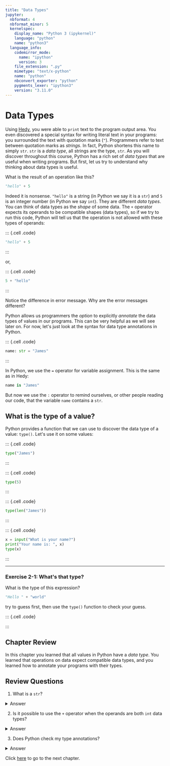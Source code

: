 ```yaml
---
title: "Data Types"
jupyter:
  nbformat: 4
  nbformat_minor: 5
  kernelspec:
    display_name: "Python 3 (ipykernel)"
    language: "python"
    name: "python3"
  language_info:
    codemirror_mode:
      name: "ipython"
      version: 3
    file_extension: ".py"
    mimetype: "text/x-python"
    name: "python"
    nbconvert_exporter: "python"
    pygments_lexer: "ipython3"
    version: "3.11.0"
---
```


# Data Types

Using [Hedy](https://hedy.org), you were able to `print` text to the program output area.
You even discovered a special syntax for writing literal text in your programs: you
surrounded the text with quotation marks (`"`). Programmers refer to text between quotation
marks as _strings_. In fact, Python shortens this name to simply `str`. `str` is a  _data type_,
all strings are the type, `str`. As you will discover throughout this course, Python has
a rich set of _data types_ that are useful when writing programs. But first, let us try to
understand why thinking about data types is useful.

What is the result of an operation like this?

```python
"hello" + 5
```

Indeed it is nonsense. `"hello"` is a string (in Python we say it is a `str`) and `5` is an
integer number (in Python we say `int`). They are different _data types_. You can think of
data types as the _shape_ of some data. The `+` operator expects its operands to be
compatible shapes (data types), so if we try to run this code, Python will tell us that
the operation is not allowed with these types of operands:

::: {.cell .code}
```python
"hello" + 5
```
:::

or,

::: {.cell .code}
```python
5 + "hello"
```
:::

Notice the difference in error message. Why are the error messages different?

Python allows us programmers the _option_ to explicitly _annotate_ the data types of
values in our programs. This can be very helpful as we will see later on. For now,
let's just look at the syntax for data type annotations in Python.

::: {.cell .code}
```python
name: str = "James"
```
:::

In Python, we use the `=` operator for variable assignment. This is the same as in Hedy:
```python
name is "James"
```
But now we use the `:` operator to remind ourselves, or other people reading our code,
that the variable `name` contains a `str`.

## What is the type of a value?

Python provides a function that we can use to discover the data type of a value: `type()`.
Let's use it on some values:

::: {.cell .code}
```python
type("James")
```
:::

::: {.cell .code}
```python
type(5)
```
:::

::: {.cell .code}
```python
type(len("James"))
```
:::

::: {.cell .code}
```python
x = input("What is your name?")
print("Your name is: ", x)
type(x)
```
:::

---

### Exercise 2-1: What's that type?

What is the type of this expression?

```python
"Hello " + "world"
```

try to guess first, then use the `type()` function to check your guess.

::: {.cell .code}

:::

## Chapter Review

In this chapter you learned that all values in Python have a _data type_. You
learned that operations on data expect compatible data types, and you learned
how to annotate your programs with their types.

## Review Questions

1. What is a `str`?
<details>
  <summary>Answer</summary>
  A <code>str</code> is the <em>data type</em> of all text.
</details>

2. Is it possible to use the `+` operator when the operands are both `int` data types?
<details>
  <summary>Answer</summary>
  Yes. This would be addition of numbers.
</details>

3. Does Python check my type annotations?
<details>
  <summary>Answer</summary>
  No. Like comments, they are for people reading your code.
  There are separate programs that will check your types but these
  are out of scope for this course.
</details>

Click [here](03_Functions.ipynb) to go to the next chapter.
